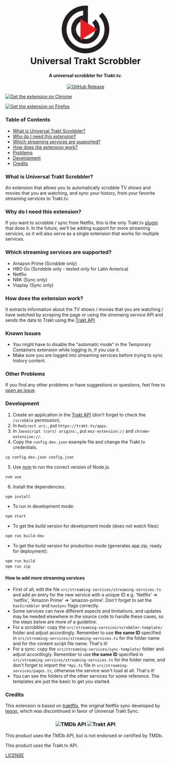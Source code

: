 <h1 align="center">
  <br>
  <img alt="Universal Trakt Scrobbler" src="https://github.com/trakt-tools/universal-trakt-scrobbler/raw/master/src/images/uts-icon-128.png" width="150">
  <br>
  Universal Trakt Scrobbler
  <br>
</h1>
<h4 align="center">A universal scrobbler for Trakt.tv.</h4>
<p align="center">
  <a href="https://github.com/trakt-tools/universal-trakt-scrobbler/releases">
    <img alt="GitHub Release" src="https://img.shields.io/github/release/trakt-tools/universal-trakt-scrobbler.svg">
  </a>
</p>
<p align=left">
  <a href="">
    <img alt="Get the extension on Chrome" src="https://github.com/trakt-tools/universal-trakt-scrobbler/raw/master/assets/chrome-badge.png">
  </a>
</p>
<p align=left">
  <a href="">
    <img alt="Get the extension on Firefox" src="https://github.com/trakt-tools/universal-trakt-scrobbler/raw/master/assets/firefox-badge.png"></a>
</p>

### Table of Contents

- [What is Universal Trakt Scrobbler?](#what-is-universal-trakt-scrobbler)
- [Why do I need this extension?](#why-do-i-need-this-extension)
- [Which streaming services are supported?](#which-streaming-services-are-supported)
- [How does the extension work?](#how-does-the-extension-work)
- [Problems](#problems)
- [Development](#development)
- [Credits](#credits)

### What is Universal Trakt Scrobbler?

An extension that allows you to automatically scrobble TV shows and movies that you are watching, and sync your history, from your favorite streaming services to Trakt.tv.

### Why do I need this extension?

If you want to scrobble / sync from Netflix, this is the only Trakt.tv [plugin](https://trakt.tv/apps) that does it. In the future, we'll be adding support for more streaming services, so it will also serve as a single extension that works for multiple services.

### Which streaming services are supported?

- Amazon Prime (Scrobble only)
- HBO Go (Scrobble only - tested only for Latin America)
- Netflix
- NRK (Sync only)
- Viaplay (Sync only)

### How does the extension work?

It extracts information about the TV shows / movies that you are watching / have watched by scraping the page or using the stremaing service API and sends the data to Trakt using the [Trakt API](https://trakt.docs.apiary.io/).

### Known Issues

- You might have to disable the "automatic mode" in the Temporary Containers extension while logging in, if you use it.
- Make sure you are logged into streaming services before trying to sync history content.

### Other Problems

If you find any other problems or have suggestions or questions, feel free to [open an issue](https://github.com/trakt-tools/universal-trakt-scrobbler/issues/new).

### Development

1. Create an application in the [Trakt API](https://trakt.tv/oauth/applications/new) (don't forget to check the `/scrobble` permission).
2. In `Redirect uri:`, put `https://trakt.tv/apps`.
3. In `Javascript (cors) origins:`, put `moz-extension://` and `chrome-extension://`.
4. Copy the `config.dev.json` example file and change the Trakt.tv credentials.

```bash
cp config.dev.json config.json
```

5. Use [nvm](https://github.com/creationix/nvm) to run the correct version of Node.js.

```bash
nvm use
```

6. Install the dependencies.

```bash
npm install
```

- To run in development mode:

```bash
npm start
```

- To get the build version for development mode (does not watch files):

```bash
npm run build-dev
```

- To get the build version for production mode (generates app.zip, ready for deployment):

```bash
npm run build
npm run zip
```

#### How to add more streaming services

- First of all, edit the file `src/streaming-services/streaming-services.ts` and add an entry for the new service with a unique ID e.g. 'Netflix' => 'netflix', 'Amazon Prime' => 'amazon-prime'. Don't forget to set the `hasScrobbler` and `hasSync` flags correctly.
- Some services can have different aspects and limitations, and updates may be needed elsewhere in the source code to handle these cases, so the steps below are more of a guideline.
- For a scrobbler: copy the `src/streaming-services/scrobbler-template/` folder and adjust accordingly. Remember to use **the same ID** specified in `src/streaming-services/streaming-services.ts` for the folder name and for the content script file name. That's it!
- For a sync: copy the `src/streaming-services/sync-template/` folder and adjust accordingly. Remember to use **the same ID** specified in `src/streaming-services/streaming-services.ts` for the folder name, and don't forget to import the `*Api.ts` file in `src/streaming-services/pages.ts`, otherwise the service won't load at all. That's it!
- You can see the folders of the other services for some reference. The templates are just the basic to get you started.

### Credits

This extension is based on [traktflix](https://github.com/tegon/traktflix), the original Netflix sync developed by [tegon](https://github.com/user/tegon), which was discontinued in favor of Universal Trakt Sync.

<h3 align="center">
  <img alt="TMDb API" src="https://github.com/trakt-tools/universal-trakt-scrobbler/raw/master/assets/tmdb-api-logo.png" width="150">
  <img alt="Trakt API" src="https://github.com/trakt-tools/universal-trakt-scrobbler/raw/master/assets/trakt-api-logo.png" width="150">
</h3>

This product uses the TMDb API, but is not endorsed or certified by TMDb.

This product uses the Trakt.tv API.

[LICENSE](LICENSE)
